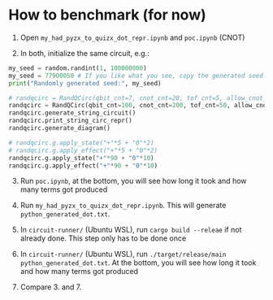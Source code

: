 # How to benchmark (for now)

1. Open `my_had_pyzx_to_quizx_dot_repr.ipynb` and `poc.ipynb` (CNOT)

2. In both, initialize the same circuit, e.g.:
```python
my_seed = random.randint(1, 100000000)
my_seed = 77900050 # If you like what you see, copy the generated seed an paste it here, so next time you run it, it will be the same
print("Randomly generated seed:", my_seed)

# randqcirc = RandQCirc(qbit_cnt=7, cnot_cnt=20, tof_cnt=5, allow_cnot_in_targ_range=False, tof_targ_qbit_range=range(5,6+1), allow_ctrl_in_targ_range=False, seed=my_seed)
randqcirc = RandQCirc(qbit_cnt=100, cnot_cnt=200, tof_cnt=50, allow_cnot_in_targ_range=False, tof_targ_qbit_range=range(90,99+1), allow_ctrl_in_targ_range=False, seed=my_seed)
randqcirc.generate_string_circuit()
randqcirc.print_string_circ_repr()
randqcirc.generate_diagram()

# randqcirc.g.apply_state("+"*5 + "0"*2)
# randqcirc.g.apply_effect("+"*5 + "0"*2)
randqcirc.g.apply_state("+"*90 + "0"*10)
randqcirc.g.apply_effect("+"*90 + "0"*10)
```

3. Run `poc.ipynb`, at the bottom, you will see how long it took and how many terms got produced

4. Run `my_had_pyzx_to_quizx_dot_repr.ipynb`. This will generate `python_generated_dot.txt`.

5. In `circuit-runner/` (Ubuntu WSL), run `cargo build --releae` if not already done. This step only has to be done once

6. In `circuit-runner/` (Ubuntu WSL), run `./target/release/main python_generated_dot.txt`. At the bottom, you will see how long it took and how many terms got produced

7. Compare 3. and 7.